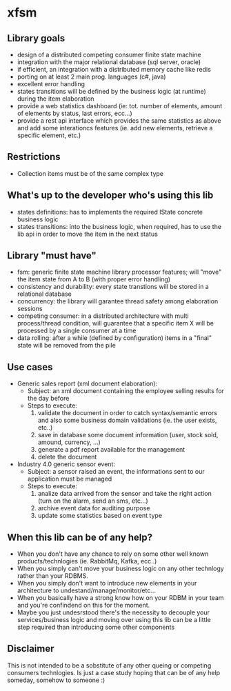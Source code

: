 # xfsm
## Library goals
  * design of a distributed competing consumer finite state machine
  * integration with the major relational database (sql server, oracle)
  * if efficient, an integration with a distributed memory cache like redis
  * porting on at least 2 main prog. languages (c#, java)
  * excellent error handling
  * states transitions will be defined by the business logic (at runtime) during the item elaboration
  * provide a web statistics dashboard (ie: tot. number of elements, amount of elements by status, last errors, ecc...)
  * provide a rest api interface which provides the same statistics as above and add some interationcs features (ie. add new elements, retrieve a specific element, etc.)
## Restrictions
  * Collection items must be of the same complex type
## What's up to the developer who's using this lib
  * states definitions: has to implements the required IState concrete business logic
  * states transitions: into the business logic, when required, has to use the lib api in order to move the item in the next status
## Library "must have"
  * fsm: generic finite state machine library processor features; will "move" the item state from A to B (with proper error handling)
  * consistency and durability: every state transtions will be stored in a relational database
  * concurrency: the library will garantee thread safety among elaboration sessions
  * competing consumer: in a distributed architecture with multi process/thread condition, will guarantee that a specific item X will be processed by a single consumer at a time
  * data rolling: after a while (defined by configuration) items in a "final" state will be removed from the pile
## Use cases
  * Generic sales report (xml document elaboration):
    * Subject: an xml document containing the employee selling results for the day before
    * Steps to execute:
      1. validate the document in order to catch syntax/semantic errors and also some business domain validations (ie. the user exists, etc..)
      1. save in database some document information (user, stock sold, amound, currency, ...)
      1. generate a pdf report available for the management
      1. delete the document
  * Industry 4.0 generic sensor event:
    * Subject: a sensor raised an event, the informations sent to our application must be managed
    * Steps to execute:
      1. analize data arrived from the sensor and take the right action (turn on the alarm, send an sms, etc...)
      1. archive event data for auditing purpose
      1. update some statistics based on event type
## When this lib can be of any help?
  * When you don't have any chance to rely on some other well known products/technlogies (ie. RabbitMq, Kafka, ecc..)
  * When you simply can't move your business logic on any other technlogy rather than your RDBMS.
  * When you simply don't want to introduce new elements in your architecture to undestand/manage/monitor/etc...
  * When you basically have a strong know how on your RDBM in your team and you're confindend on this for the moment.
  * Maybe you just undesrstood there's the necessity to decouple your services/business logic and moving over using this lib can be a little step required than introducing some other components
  
## Disclaimer
This is not intended to be a sobstitute of any other queing or competing consumers technlogies.
Is just a case study hoping that can be of any help someday, somehow to someone :)

